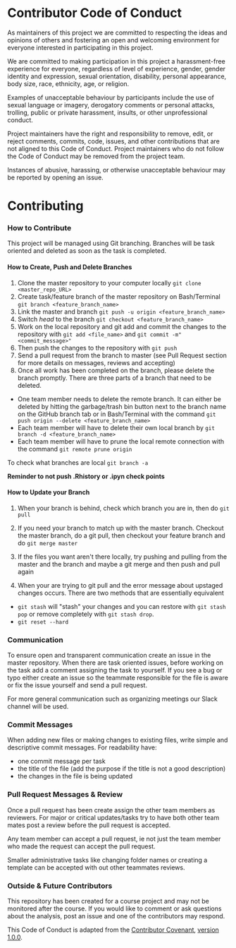 Contributor Code of Conduct
================

As maintainers of this project we are committed to respecting the ideas and opinions of others and fostering an open and welcoming environment for everyone interested in participating in this project.

We are committed to making participation in this project a harassment-free experience for everyone, regardless of level of experience, gender, gender identity and expression, sexual orientation, disability, personal appearance, body size, race, ethnicity, age, or religion.

Examples of unacceptable behaviour by participants include the use of sexual language or imagery, derogatory comments or personal attacks, trolling, public or private harassment, insults, or other unprofessional conduct.

Project maintainers have the right and responsibility to remove, edit, or reject comments, commits, code, issues, and other contributions that are not aligned to this Code of Conduct. Project maintainers who do not follow the Code of Conduct may be removed from the project team.

Instances of abusive, harassing, or otherwise unacceptable behaviour may be reported by opening an issue.


# Contributing

### How to Contribute
This project will be managed using Git branching. Branches will be task oriented and deleted as soon as the task is completed.

#### How to Create, Push and Delete Branches

1. Clone the master repository to your computer locally `git clone <master_repo_URL>`
2. Create task/feature branch of the master repository on Bash/Terminal `git branch <feature_branch_name>`
3. Link the master and branch `git push -u origin <feature_branch_name>`
4. Switch *head* to the branch `git checkout <feature_branch_name>`
5. Work on the local repository and git add and commit the changes to the repository with `git add <file_name>` and `git commit -m"<commit_message>"`
6. Then push the changes to the repository with `git push`
7. Send a pull request from the branch to master (see Pull Request section for more details on messages, reviews and accepting)
8. Once all work has been completed on the branch, please delete the branch promptly. There are three parts of a branch that need to be deleted.
  -  One team member needs to delete the remote branch. It can either be deleted by hitting the garbage/trash bin button next to the branch name on the GitHub branch tab or in Bash/Terminal with the command `git push origin --delete <feature_branch_name>`
  - Each team member will have to delete their own local branch by `git branch -d <feature_branch_name>`
  - Each team member will have to prune the local remote connection with the command `git remote prune origin`

To check what branches are local `git branch -a`


**Reminder to not push .Rhistory or .ipyn check points**

#### How to Update your Branch

1. When your branch is behind, check which branch you are in, then do `git pull`

2. If you need your branch to match up with the master branch. Checkout the master branch, do a git pull, then checkout your feature branch and do `git merge master`

3. If the files you want aren't there locally, try pushing and pulling from the master and the branch and maybe a git merge and then push and pull again

4. When your are trying to git pull and the error message about upstaged changes occurs. There are two methods that are essentially equivalent
 - `git stash` will "stash" your changes and you can restore with `git stash pop` or remove completely with `git stash drop`.
 - `git reset --hard`



### Communication
To ensure open and transparent communication create an issue in the master repository. When there are task oriented issues, before working on the task add a comment assigning the task to yourself.
If you see a bug or typo either create an issue so the teammate responsible for the file is aware or fix the issue yourself and send a pull request.

For more general communication such as organizing meetings our Slack channel will be used.

### Commit Messages
When adding new files or making changes to existing files, write simple and descriptive commit messages. For readability have:
- one commit message per task
- the title of the file (add the purpose if the title is not a good description)
- the changes in the file is being updated

### Pull Request Messages & Review
Once a pull request has been create assign the other team members as reviewers. For major or critical updates/tasks try to have both other team mates post a review before the pull request is accepted.

Any team member can accept a pull request, ie not just the team member who made the request can accept the pull request.

Smaller administrative tasks like changing folder names or creating a template can be accepted with out other teammates reviews.


### Outside & Future Contributors
This repository has been created for a course project and may not be monitored after the course. If you would like to comment or ask questions about the analysis, post an issue and one of the contributors may respond.




This Code of Conduct is adapted from the [Contributor Covenant](http:contributor-covenant.org), [version 1.0.0](http://contributor-covenant.org/version/1/0/0/).
